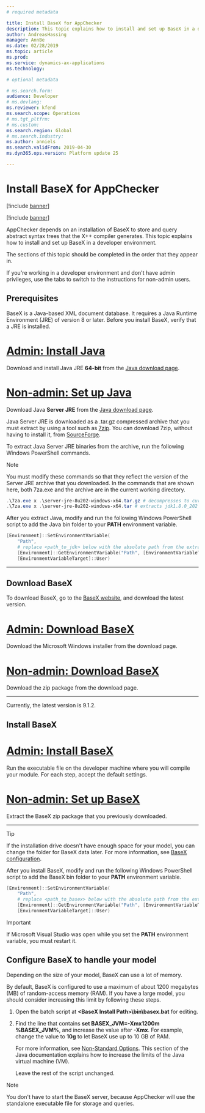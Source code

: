 ```yaml
---
# required metadata

title: Install BaseX for AppChecker
description: This topic explains how to install and set up BaseX in a developer environment.
author: AndreasHassing
manager: AnnBe
ms.date: 02/28/2019
ms.topic: article
ms.prod: 
ms.service: dynamics-ax-applications
ms.technology: 

# optional metadata

# ms.search.form:  
audience: Developer
# ms.devlang: 
ms.reviewer: kfend
ms.search.scope: Operations
# ms.tgt_pltfrm: 
# ms.custom: 
ms.search.region: Global
# ms.search.industry: 
ms.author: anniels
ms.search.validFrom: 2019-04-30
ms.dyn365.ops.version: Platform update 25

---
```


# Install BaseX for AppChecker

[!include [banner](../includes/banner.md)]

[!include [banner](../includes/preview-banner.md)]

AppChecker depends on an installation of BaseX to store and query abstract syntax trees that the X++ compiler generates. This topic explains how to install and set up BaseX in a developer environment.

The sections of this topic should be completed in the order that they appear in.

If you're working in a developer environment and don't have admin privileges, use the tabs to switch to the instructions for non-admin users.

## Prerequisites

BaseX is a Java-based XML document database. It requires a Java Runtime Environment (JRE) of version 8 or later. Before you install BaseX, verify that a JRE is installed.

# [Admin: Install Java](#tab/admin)

Download and install Java JRE **64-bit** from the [Java download page](https://aka.ms/getjava).

# [Non-admin: Set up Java](#tab/non-admin)

Download Java **Server JRE** from the [Java download page](https://www.oracle.com/technetwork/java/javase/downloads/index.html).

Java Server JRE is downloaded as a .tar.gz compressed archive that you must extract by using a tool such as [7zip](https://www.7-zip.org/download.html). You can download 7zip, without having to install it, from [SourceForge](https://sourceforge.net/projects/sevenzip/files/7-Zip/9.20/7za920.zip/download).

To extract Java Server JRE binaries from the archive, run the following Windows PowerShell commands.

> [!NOTE]
> You must modify these commands so that they reflect the version of the Server JRE archive that you downloaded. In the commands that are shown here, both 7za.exe and the archive are in the current working directory.

```powershell
.\7za.exe x .\server-jre-8u202-windows-x64.tar.gz # decompresses to current working directory
.\7za.exe x .\server-jre-8u202-windows-x64.tar # extracts jdk1.8.0_202 to current working directory
```

After you extract Java, modify and run the following Windows PowerShell script to add the Java bin folder to your **PATH** environment variable.

```powershell
[Environment]::SetEnvironmentVariable(
    "Path",
    # replace <path_to_jdk> below with the absolute path from the extracted jdk above
    [Environment]::GetEnvironmentVariable("Path", [EnvironmentVariableTarget]::User) + ";<path_to_jdk>\bin\",
    [EnvironmentVariableTarget]::User)
```

---

## Download BaseX

To download BaseX, go to the [BaseX website](http://basex.org/download/), and download the latest version.

# [Admin: Download BaseX](#tab/admin)

Download the Microsoft Windows installer from the download page.

# [Non-admin: Download BaseX](#tab/non-admin)

Download the zip package from the download page.

---

Currently, the latest version is 9.1.2.

## Install BaseX

# [Admin: Install BaseX](#tab/admin)

Run the executable file on the developer machine where you will compile your module. For each step, accept the default settings.

# [Non-admin: Set up BaseX](#tab/non-admin)

Extract the BaseX zip package that you previously downloaded.

---

> [!TIP]
> If the installation drive doesn't have enough space for your model, you can change the folder for BaseX data later. For more information, see [BaseX configuration](http://docs.basex.org/wiki/Configuration#Database_Directory).

After you install BaseX, modify and run the following Windows PowerShell script to add the BaseX bin folder to your **PATH** environment variable.

```powershell
[Environment]::SetEnvironmentVariable(
    "Path",
    # replace <path_to_basex> below with the absolute path from the extracted basex zip package above
    [Environment]::GetEnvironmentVariable("Path", [EnvironmentVariableTarget]::User) + ";<path_to_basex>\bin\",
    [EnvironmentVariableTarget]::User)
```

> [!IMPORTANT]
> If Microsoft Visual Studio was open while you set the **PATH** environment variable, you must restart it.

## Configure BaseX to handle your model

Depending on the size of your model, BaseX can use a lot of memory.

By default, BaseX is configured to use a maximum of about 1200 megabytes (MB) of random-access memory (RAM). If you have a large model, you should consider increasing this limit by following these steps.

1. Open the batch script at **\<BaseX Install Path\>\\bin\\basex.bat** for editing.
2. Find the line that contains **set BASEX\_JVM=-Xmx1200m %BASEX\_JVM%**, and increase the value after **-Xmx**. For example, change the value to **10g** to let BaseX use up to 10 GB of RAM.

    For more information, see [Non-Standard Options](https://docs.oracle.com/javase/8/docs/technotes/tools/windows/java.html#BABHDABI). This section of the Java documentation explains how to increase the limits of the Java virtual machine (VM).

    Leave the rest of the script unchanged.

> [!NOTE]
> You don't have to start the BaseX server, because AppChecker will use the standalone executable file for storage and queries.
